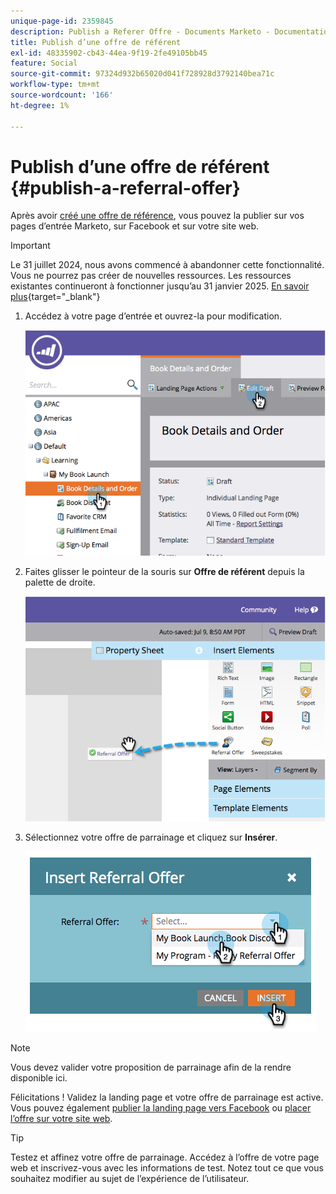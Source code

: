 ```yaml
---
unique-page-id: 2359845
description: Publish a Referer Offre - Documents Marketo - Documentation du produit
title: Publish d’une offre de référent
exl-id: 48335902-cb43-44ea-9f19-2fe49105bb45
feature: Social
source-git-commit: 97324d932b65020d041f728928d3792140bea71c
workflow-type: tm+mt
source-wordcount: '166'
ht-degree: 1%

---
```


# Publish d’une offre de référent {#publish-a-referral-offer}

Après avoir [créé une offre de référence](/help/marketo/product-docs/demand-generation/social/referral-offers/create-a-referral-offer.md), vous pouvez la publier sur vos pages d’entrée Marketo, sur Facebook et sur votre site web.

>[!IMPORTANT]
>
>Le 31 juillet 2024, nous avons commencé à abandonner cette fonctionnalité. Vous ne pourrez pas créer de nouvelles ressources. Les ressources existantes continueront à fonctionner jusqu’au 31 janvier 2025. [En savoir plus](https://nation.marketo.com/t5/employee-blogs/marketo-engage-social-features-deprecation/ba-p/351977){target="_blank"}

1. Accédez à votre page d’entrée et ouvrez-la pour modification.

   ![](assets/image2014-9-19-11-3a15-3a30.png)

1. Faites glisser le pointeur de la souris sur **Offre de référent** depuis la palette de droite.

   ![](assets/image2014-9-19-11-3a15-3a42.png)

1. Sélectionnez votre offre de parrainage et cliquez sur **Insérer**.

   ![](assets/image2014-9-19-11-3a15-3a52.png)

>[!NOTE]
>
>Vous devez valider votre proposition de parrainage afin de la rendre disponible ici.

Félicitations ! Validez la landing page et votre offre de parrainage est active. Vous pouvez également [publier la landing page vers Facebook](/help/marketo/product-docs/demand-generation/facebook/publish-landing-pages-to-facebook.md) ou [ placer l’offre sur votre site web](/help/marketo/product-docs/demand-generation/social/social-functions/deploy-social-on-your-website.md).

>[!TIP]
>
>Testez et affinez votre offre de parrainage. Accédez à l’offre de votre page web et inscrivez-vous avec les informations de test. Notez tout ce que vous souhaitez modifier au sujet de l’expérience de l’utilisateur.
